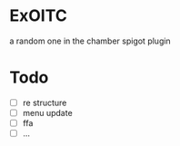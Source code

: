 # ExOITC
a random one in the chamber spigot plugin
# Todo
- [ ] re structure
- [ ] menu update
- [ ] ffa
- [ ] ...